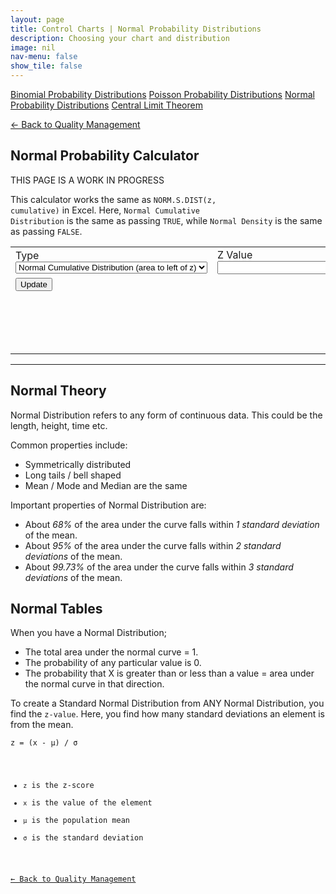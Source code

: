 ```yaml
---
layout: page
title: Control Charts | Normal Probability Distributions
description: Choosing your chart and distribution
image: nil
nav-menu: false
show_tile: false
---
```


<script src="../../assets/js/spc.js"></script>
<script src="../../assets/js/normal.js"></script>

<a href="binomial-probability-distributions.html" class="button small">Binomial Probability Distributions</a>
<a href="poisson-probability-distributions.html" class="button small">Poisson Probability Distributions</a>
<a href="normal-probability-distributions.html" class="button special small">Normal Probability Distributions</a>
<a href="central-limit-theorem.html" class="button small">Central Limit Theorem</a>

<a href="/quality-management">&#x2190; Back to Quality Management</a>

## Normal Probability Calculator

THIS PAGE IS A WORK IN PROGRESS

This calculator works the same as <code>NORM.S.DIST(z, cumulative)</code> in Excel. Here, <code>Normal Cumulative Distribution</code> is the same as passing <code>TRUE</code>, while <code>Normal Density</code> is the same as passing <code>FALSE</code>.

<table>
  <tr>
    <td colspan="2">
      Type
      <select id="cumulative" onchange="update();">
        <option value="1">Normal Cumulative Distribution (area to left of z)</option>
        <option value="0">Normal Density (height of z)</option>
      </select>
    </td>
    <td colspan="2">
      Z Value
      <input type="text" id="data-z" onchange="update();" />
    </td>
  </tr>
  <tr>
    <td colspan="4" style="max-width: 100px;">
      <button onclick="update();">Update</button>
    </td>
  </tr>
  <tr>
    <td colspan="4">
      <div style="min-height: 50px; max-width: 1400px; padding: 20px; overflow-x: scroll; display: flex; flex-wrap: no-wrap;">
        <div id="result" style="display: inline-block; flex: 0 0 auto;"></div>
      </div>
    </td>
  </tr>
</table>

----

## Normal Theory

Normal Distribution refers to any form of continuous data. This could be the length, height, time etc.

Common properties include:

- Symmetrically distributed
- Long tails / bell shaped
- Mean / Mode and Median are the same

Important properties of Normal Distribution are:

- About *68%* of the area under the curve falls within *1 standard deviation* of the mean.
- About *95%* of the area under the curve falls within *2 standard deviations* of the mean.
- About *99.73%* of the area under the curve falls within *3 standard deviations* of the mean.

## Normal Tables

When you have a Normal Distribution;

- The total area under the normal curve = 1.
- The probability of any particular value is 0.
- The probability that X is greater than or less than a value = area under the normal curve in that direction.

To create a Standard Normal Distribution from ANY Normal Distribution, you find the <code>z-value</code>. Here, you find how many standard deviations an element is from the mean.

<code>z = (x - &micro;) / &sigma;

- <code>z</code> is the z-score 
- <code>x</code> is the value of the element
- <code>&micro;</code> is the population mean
- <code>&sigma;</code> is the standard deviation



<a href="/quality-management">&#x2190; Back to Quality Management</a>
